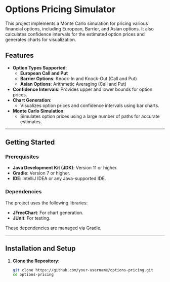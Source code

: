 # Options Pricing Simulator

This project implements a Monte Carlo simulation for pricing various financial options, including European, Barrier, and Asian options. It also calculates confidence intervals for the estimated option prices and generates charts for visualization.

## Features

- **Option Types Supported**:
    - **European Call and Put**
    - **Barrier Options**: Knock-In and Knock-Out (Call and Put)
    - **Asian Options**: Arithmetic Averaging (Call and Put)
- **Confidence Intervals**: Provides upper and lower bounds for option prices.
- **Chart Generation**:
    - Visualizes option prices and confidence intervals using bar charts.
- **Monte Carlo Simulation**:
    - Simulates option prices using a large number of paths for accurate estimates.

---

## Getting Started

### Prerequisites
- **Java Development Kit (JDK)**: Version 11 or higher.
- **Gradle**: Version 7 or higher.
- **IDE**: IntelliJ IDEA or any Java-supported IDE.

### Dependencies
The project uses the following libraries:
- **JFreeChart**: For chart generation.
- **JUnit**: For testing.

These dependencies are managed via Gradle.

---

## Installation and Setup

1. **Clone the Repository**:
   ```bash
   git clone https://github.com/your-username/options-pricing.git
   cd options-pricing
